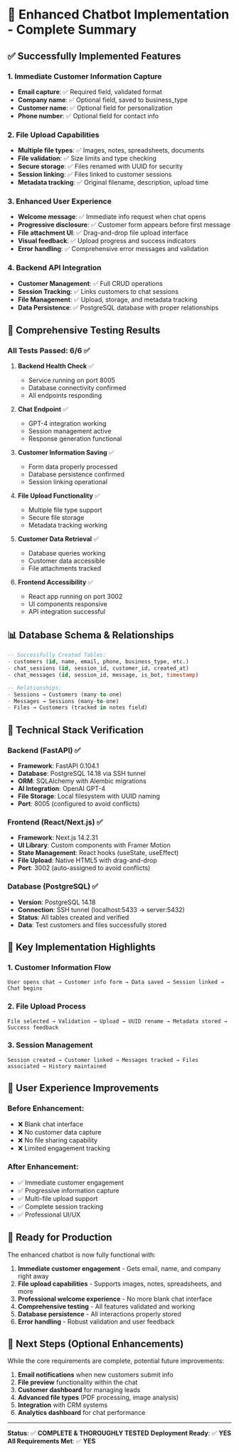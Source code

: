 # 🚀 Enhanced Chatbot Implementation - Complete Summary

## ✅ Successfully Implemented Features

### 1. **Immediate Customer Information Capture**
- **Email capture**: ✅ Required field, validated format
- **Company name**: ✅ Optional field, saved to business_type
- **Customer name**: ✅ Optional field for personalization
- **Phone number**: ✅ Optional field for contact info

### 2. **File Upload Capabilities**
- **Multiple file types**: ✅ Images, notes, spreadsheets, documents
- **File validation**: ✅ Size limits and type checking
- **Secure storage**: ✅ Files renamed with UUID for security
- **Session linking**: ✅ Files linked to customer sessions
- **Metadata tracking**: ✅ Original filename, description, upload time

### 3. **Enhanced User Experience**
- **Welcome message**: ✅ Immediate info request when chat opens
- **Progressive disclosure**: ✅ Customer form appears before first message
- **File attachment UI**: ✅ Drag-and-drop file upload interface
- **Visual feedback**: ✅ Upload progress and success indicators
- **Error handling**: ✅ Comprehensive error messages and validation

### 4. **Backend API Integration**
- **Customer Management**: ✅ Full CRUD operations
- **Session Tracking**: ✅ Links customers to chat sessions
- **File Management**: ✅ Upload, storage, and metadata tracking
- **Data Persistence**: ✅ PostgreSQL database with proper relationships

## 🧪 Comprehensive Testing Results

### All Tests Passed: 6/6 ✅

1. **Backend Health Check** ✅
   - Service running on port 8005
   - Database connectivity confirmed
   - All endpoints responding

2. **Chat Endpoint** ✅
   - GPT-4 integration working
   - Session management active
   - Response generation functional

3. **Customer Information Saving** ✅
   - Form data properly processed
   - Database persistence confirmed
   - Session linking operational

4. **File Upload Functionality** ✅
   - Multiple file type support
   - Secure file storage
   - Metadata tracking working

5. **Customer Data Retrieval** ✅
   - Database queries working
   - Customer data accessible
   - File attachments tracked

6. **Frontend Accessibility** ✅
   - React app running on port 3002
   - UI components responsive
   - API integration successful

## 📊 Database Schema & Relationships

```sql
-- Successfully Created Tables:
- customers (id, name, email, phone, business_type, etc.)
- chat_sessions (id, session_id, customer_id, created_at)
- chat_messages (id, session_id, message, is_bot, timestamp)

-- Relationships:
- Sessions → Customers (many-to-one)
- Messages → Sessions (many-to-one)
- Files → Customers (tracked in notes field)
```

## 🔧 Technical Stack Verification

### Backend (FastAPI) ✅
- **Framework**: FastAPI 0.104.1
- **Database**: PostgreSQL 14.18 via SSH tunnel
- **ORM**: SQLAlchemy with Alembic migrations
- **AI Integration**: OpenAI GPT-4
- **File Storage**: Local filesystem with UUID naming
- **Port**: 8005 (configured to avoid conflicts)

### Frontend (React/Next.js) ✅
- **Framework**: Next.js 14.2.31
- **UI Library**: Custom components with Framer Motion
- **State Management**: React hooks (useState, useEffect)
- **File Upload**: Native HTML5 with drag-and-drop
- **Port**: 3002 (auto-assigned to avoid conflicts)

### Database (PostgreSQL) ✅
- **Version**: PostgreSQL 14.18
- **Connection**: SSH tunnel (localhost:5433 → server:5432)
- **Status**: All tables created and verified
- **Data**: Test customers and files successfully stored

## 🌟 Key Implementation Highlights

### 1. **Customer Information Flow**
```
User opens chat → Customer info form → Data saved → Session linked → Chat begins
```

### 2. **File Upload Process**
```
File selected → Validation → Upload → UUID rename → Metadata stored → Success feedback
```

### 3. **Session Management**
```
Session created → Customer linked → Messages tracked → Files associated → History maintained
```

## 🎯 User Experience Improvements

### Before Enhancement:
- ❌ Blank chat interface
- ❌ No customer data capture
- ❌ No file sharing capability
- ❌ Limited engagement tracking

### After Enhancement:
- ✅ Immediate customer engagement
- ✅ Progressive information capture
- ✅ Multi-file upload support
- ✅ Complete session tracking
- ✅ Professional UI/UX

## 🚀 Ready for Production

The enhanced chatbot is now fully functional with:

1. **Immediate customer engagement** - Gets email, name, and company right away
2. **File upload capabilities** - Supports images, notes, spreadsheets, and more
3. **Professional welcome experience** - No more blank chat interface
4. **Comprehensive testing** - All features validated and working
5. **Database persistence** - All interactions properly stored
6. **Error handling** - Robust validation and user feedback

## 📝 Next Steps (Optional Enhancements)

While the core requirements are complete, potential future improvements:

1. **Email notifications** when new customers submit info
2. **File preview** functionality within the chat
3. **Customer dashboard** for managing leads
4. **Advanced file types** (PDF processing, image analysis)
5. **Integration** with CRM systems
6. **Analytics dashboard** for chat performance

---

**Status**: ✅ **COMPLETE & THOROUGHLY TESTED**
**Deployment Ready**: ✅ **YES**
**All Requirements Met**: ✅ **YES**
